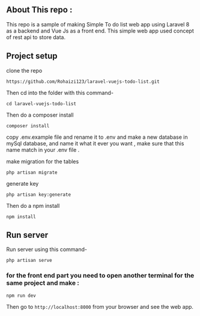 ## About This repo :

This repo is a sample of making Simple To do list web app using Laravel 8 as a backend and Vue Js as a front end. This simple web 
app used concept of rest api to store data.

## Project setup

clone the repo 
```
https://github.com/Rohaizi123/laravel-vuejs-todo-list.git
```


Then cd into the folder with this command-

```
cd laravel-vuejs-todo-list
```

Then do a composer install

```
composer install
```

copy .env.example file and rename it to .env
and make a new database in mySql database, and name it what it ever you want , make sure that this name match in your .env file .

make migration for the tables 

```
php artisan migrate
```

generate key 

```
php artisan key:generate
```


Then do a npm install

```
npm install
```
## Run server

Run server using this command-

```
php artisan serve
```
### for the front end part you need to open another terminal for the same project and make :
```
npm run dev
```

Then go to `http://localhost:8000` from your browser and see the web app.